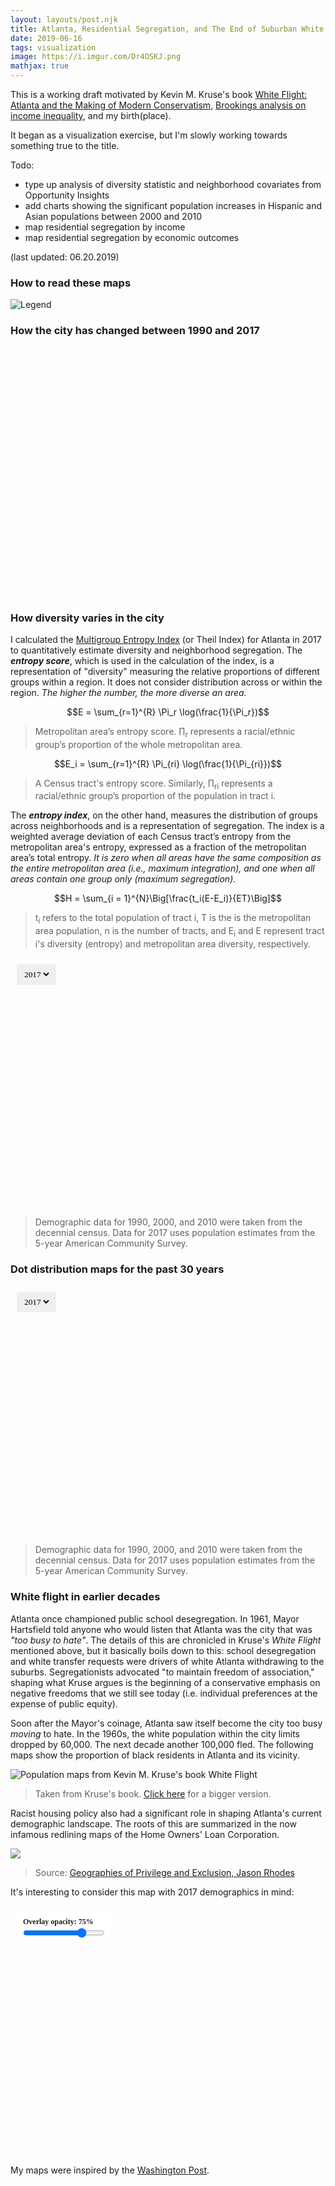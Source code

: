 ```yaml
---
layout: layouts/post.njk
title: Atlanta, Residential Segregation, and The End of Suburban White Flight?
date: 2019-06-16
tags: visualization
image: https://i.imgur.com/Dr4OSKJ.png
mathjax: true
---
```


<!-- Mapbox stuff -->
<script src='https://api.tiles.mapbox.com/mapbox-gl-js/v1.0.0/mapbox-gl.js'></script>
<link href='https://api.tiles.mapbox.com/mapbox-gl-js/v1.0.0/mapbox-gl.css' rel='stylesheet' />
<script src='https://api.mapbox.com/mapbox-gl-js/plugins/mapbox-gl-compare/v0.1.0/mapbox-gl-compare.js'></script>
<link rel='stylesheet' href='https://api.mapbox.com/mapbox-gl-js/plugins/mapbox-gl-compare/v0.1.0/mapbox-gl-compare.css' type='text/css' />

This is a working draft motivated by Kevin M. Kruse's book [White Flight: Atlanta and the Making of Modern Conservatism](https://press.princeton.edu/titles/8043.html), [Brookings analysis on income inequality](https://www.brookings.edu/research/city-and-metropolitan-income-inequality-data-reveal-ups-and-downs-through-2016/), and my birth(place).

It began as a visualization exercise, but I'm slowly working towards something true to the title.


Todo:
* type up analysis of diversity statistic and neighborhood covariates from Opportunity Insights
* add charts showing the significant population increases in Hispanic and Asian populations between 2000 and 2010
* map residential segregation by income
* map residential segregation by economic outcomes

(last updated: 06.20.2019)

### How to read these maps

![Legend](/img/dot_legend.png)

### How the city has changed between 1990 and 2017

<div style="position:relative; width:100%; height:400px;">
  <div id='before' style = "position:absolute; top:0; bottom:0; width:100%;"></div>
  <div id='after' style = "position:absolute; top:0; bottom:0; width:100%;"></div>
</div>

<script>
  mapboxgl.accessToken = 'pk.eyJ1IjoibnBiZWNrZXIiLCJhIjoiY2p1aTBub2I2MTVuejQzbWZxMXRkb2h2ZSJ9.aw6eHFpggwgWAFAbOKMP7Q';
  var beforeMap = new mapboxgl.Map({
    container: 'before',
    style: 'mapbox://styles/npbecker/cjx0ufv6191nh1cpc2z2e015q',
    center: [-84.3880, 33.7490], // starting position [lng, lat]
    zoom: 8.5 // starting zoom
  });

  var afterMap = new mapboxgl.Map({
    container: 'after',
    style: 'mapbox://styles/npbecker/cjx0u2s8o9lle1dpqpuwtiutp',
    center: [-84.3880, 33.7490], // starting position [lng, lat]
    zoom: 8.5 // starting zoom
  });

  var map = new mapboxgl.Compare(beforeMap, afterMap, {
  // Set this to enable comparing two maps by mouse movement:
  // mousemove: true
  });
</script>

### How diversity varies in the city

I calculated the [Multigroup Entropy Index](https://www2.census.gov/programs-surveys/demo/about/housing-patterns/multigroup_entropy.pdf) (or Theil Index) for Atlanta in 2017 to quantitatively estimate diversity and neighborhood segregation. The ***entropy score***, which is used in the calculation of the index, is a representation of "diversity" measuring the relative proportions of different groups within a region. It does not consider distribution across or within the region. *The higher the number, the more diverse an area.*

$$E = \sum_{r=1}^{R} \Pi_r \log(\frac{1}{\Pi_r})$$

> Metropolitan area’s entropy score. ∏<sub>r</sub> represents a racial/ethnic group’s proportion of the whole metropolitan area.

$$E_i = \sum_{r=1}^{R} \Pi_{ri} \log(\frac{1}{\Pi_{ri}})$$

> A Census tract's entropy score. Similarly, ∏<sub>ri</sub> represents a racial/ethnic group’s proportion of the population in tract i.

The ***entropy index***, on the other hand, measures the distribution of groups across neighborhoods and is a representation of segregation. The index is a weighted average deviation of each Census tract’s entropy from the metropolitan area's entropy, expressed as a fraction of the metropolitan area’s total entropy. *It is zero when all areas have the same composition as the entire metropolitan area (i.e., maximum integration), and one when all areas contain one group only (maximum segregation).*

$$H = \sum_{i = 1}^{N}\Big[\frac{t_i(E-E_i)}{ET}\Big]$$

>  t<sub>i</sub> refers to the total population of tract i, T is the is the metropolitan area population, n is
the number of tracts, and E<sub>i</sub> and E represent tract i's diversity (entropy) and metropolitan area
diversity, respectively.

 <!-- static map:
<img alt='static Mapbox map test' src='https://api.mapbox.com/styles/v1/npbecker/cjx0w4ro28y5x1dozr9cnor9o/static/-84.3880,33.7490,8.5/600x400@2x?access_token=pk.eyJ1IjoibnBiZWNrZXIiLCJhIjoiY2p1aTBub2I2MTVuejQzbWZxMXRkb2h2ZSJ9.aw6eHFpggwgWAFAbOKMP7Q'>
-->

<div style="position:relative; width:100%; height:400px;">
  <div id='diversity_map' style = "position:absolute; top:0; bottom:0; width:100%;"></div>
  <select id="diversityselector" style = "position:absolute; top:10px; left:10px; outline: none; font-family: inconsolata; border: 8px solid transparent">
    <option class="year1" value="2017-diversity">2017</option>
    <option class="year2" value="2010-diversity">2010</option>
    <option class="year3" value="2000-diversity">2000</option>
    <option class="year4" value="1990-diversity">1990</option>
  </select>
</div>

> Demographic data for 1990, 2000, and 2010 were taken from the decennial census. Data for 2017 uses population estimates from the 5-year American Community Survey.

<script>
  mapboxgl.accessToken = 'pk.eyJ1IjoibnBiZWNrZXIiLCJhIjoiY2p1aTBub2I2MTVuejQzbWZxMXRkb2h2ZSJ9.aw6eHFpggwgWAFAbOKMP7Q';
  var diversity_map = new mapboxgl.Map({
    container: 'diversity_map', // container id
    style: 'mapbox://styles/npbecker/cjx0w4ro28y5x1dozr9cnor9o', // stylesheet location
    center: [-84.3880, 33.7490], // starting position [lng, lat]
    zoom: 8.65 // starting zoom
  });

  diversity_map.addControl(new mapboxgl.FullscreenControl());

  const diversity_dropdown = document.getElementById('diversityselector');

  var previous_diversity;

  diversity_dropdown.addEventListener('change', (e) => {
    var clicked_year = e.target.value;
    console.log(clicked_year);
    e.preventDefault();
    e.stopPropagation();
    diversity_map.setLayoutProperty(clicked_year, 'visibility', 'visible');
    diversity_map.setLayoutProperty(previous_diversity, 'visibility', 'none');
    previous_diversity = clicked_year
  });
</script>

### Dot distribution maps for the past 30 years

<!-- I'm putting all the css in html tags because I don't know what I'm doing and I'm winging all of this shhhhh -->

<div style="position:relative; width:100%; height:400px;">
  <div id='map' style = "position:absolute; top:0; bottom:0; width:100%;"></div>
  <select id="yearselector" style = "position:absolute; top:10px; left:10px; outline: none; font-family: inconsolata; border: 8px solid transparent">
    <option class="year1" value="2017">2017</option>
    <option class="year2" value="2010">2010</option>
    <option class="year3" value="2000">2000</option>
    <option class="year4" value="1990">1990</option>
  </select>
</div>

> Demographic data for 1990, 2000, and 2010 were taken from the decennial census. Data for 2017 uses population estimates from the 5-year American Community Survey.

<script>
  mapboxgl.accessToken = 'pk.eyJ1IjoibnBiZWNrZXIiLCJhIjoiY2p1aTBub2I2MTVuejQzbWZxMXRkb2h2ZSJ9.aw6eHFpggwgWAFAbOKMP7Q';
  var map = new mapboxgl.Map({
    container: 'map', // container id
    style: 'mapbox://styles/npbecker/cjx0u2s8o9lle1dpqpuwtiutp', // stylesheet location
    center: [-84.3880, 33.7490], // starting position [lng, lat]
    zoom: 8.65 // starting zoom
  });

  map.addControl(new mapboxgl.FullscreenControl());

  const dropdown = document.getElementById('yearselector');

  var previous;
  window.onload=function()
  {
      previous = document.getElementById("yearselector").value;
      previous_diversity = document.getElementById("diversityselector").value;
  }

  dropdown.addEventListener('change', (e) => {
    var clicked_year = e.target.value;
    e.preventDefault();
    e.stopPropagation();
    map.setLayoutProperty(clicked_year, 'visibility', 'visible');
    map.setLayoutProperty(previous, 'visibility', 'none');
    previous = clicked_year
  });
</script>

### White flight in earlier decades

Atlanta once championed public school desegregation. In 1961, Mayor Hartsfield told anyone who would listen that Atlanta was the city that was *"too busy to hate"*. The details of this are chronicled in Kruse's *White Flight* mentioned above, but it basically boils down to this: school desegregation and white transfer requests were drivers of white Atlanta withdrawing to the suburbs. Segregationists advocated "to maintain freedom of association," shaping what Kruse argues is the beginning of a conservative emphasis on negative freedoms that we still see today (i.e. individual preferences at the expense of public equity).

Soon after the Mayor's coinage, Atlanta saw itself become the city too busy *moving* to hate. In the 1960s, the white population within the city limits dropped by 60,000. The next decade another 100,000 fled. The following maps show the proportion of black residents in Atlanta and its vicinity.
<!-- Todo: population maps, p5 of white flight details tens of thousands of whites leaving the city in the 60s and 70s. -->

![Population maps from Kevin M. Kruse's book White Flight](/img/kruse_population.jpg)

> Taken from Kruse's book. [Click here](https://i.imgur.com/LzuUF7t.png) for a bigger  version.

Racist housing policy also had a significant role in shaping Atlanta's current demographic landscape. The roots of this are summarized in the now infamous redlining maps of the Home Owners' Loan Corporation.

![](/img/redlining.jpg)

> Source: [Geographies of Privilege and Exclusion, Jason Rhodes](https://www.atlantastudies.org/2017/09/07/jason-rhodes-geographies-of-privilege-and-exclusion-the-1938-home-owners-loan-corporation-residential-security-map-of-atlanta/)

It's interesting to consider this map with 2017 demographics in mind:

<style>
  .map-overlay {
  	font: bold 12px/20px 'inconsolata';
  	position: absolute;
  	width: 30%;
  	top: 0;
  	left: 0;
  	padding: 10px;
  }

  .map-overlay .map-overlay-inner {
  	background-color: #fff;
  	border-radius: 3px;
  	padding: 5px 10px 5px 10px;
  	margin-bottom: 10px;
  }

  .map-overlay label {
  	display: block;
  	margin: 0 0 0px;
  }

  .map-overlay input {
  	background-color: transparent;
  	display: inline-block;
  	width: 100%;
  	position: relative;
  	margin: 0;
  	cursor: ew-resize;
  }
</style>

<div style="position:relative; width:100%; height:400px;">
  <div id='overlay_map' style = "position:absolute; top:0; bottom:0; width:100%;"></div>
  <div class='map-overlay top'>
    <div class='map-overlay-inner'>
      <label>Overlay opacity: <span id='slider-value'>75%</span></label>
      <input id='slider' type='range' min='0' max='100' step='0' value='75' />
    </div>
  </div>
</div>

<script>
  mapboxgl.accessToken = 'pk.eyJ1IjoibnBiZWNrZXIiLCJhIjoiY2p1aTBub2I2MTVuejQzbWZxMXRkb2h2ZSJ9.aw6eHFpggwgWAFAbOKMP7Q';
  var overlay_map = new mapboxgl.Map({
    container: 'overlay_map', // container id
    style: 'mapbox://styles/npbecker/cjx0u2s8o9lle1dpqpuwtiutp', // stylesheet location
    center: [-84.3730, 33.7720], // starting position [lng, lat]
    zoom: 10.0 // starting zoom
  });

  y2 = 33.852824;
  y1 = 33.689320;
  x1 = -84.487325;
  x2 = -84.250155;

  overlay_map.on('load', function() {
      overlay_map.addSource("HOLC-map", {
          "type": "image",
          "url": "https://i.imgur.com/ovuvNJi.png",
          "coordinates": [
              [x1, y2],
              [x2, y2],
              [x2, y1],
              [x1, y1]
          ]
      });

      overlay_map.addLayer({
          "id": "overlay",
          "source": "HOLC-map",
          "type": "raster"
      }, "road-label");

      overlay_map.setPaintProperty('overlay', 'raster-opacity', parseInt(75, 10) / 100);

      slider.addEventListener('input', function(e) {
      // Adjust the layers opacity. layer here is arbitrary - this could
      // be another layer name found in your style or a custom layer
      // added on the fly using `addSource`.
      overlay_map.setPaintProperty('overlay', 'raster-opacity', parseInt(e.target.value, 10) / 100);

      // Value indicator
      sliderValue.textContent = e.target.value + '%';
      });

  });

  overlay_map.addControl(new mapboxgl.FullscreenControl());

  var slider = document.getElementById('slider');
  var sliderValue = document.getElementById('slider-value');

</script>

My maps were inspired by the [Washington Post](https://www.washingtonpost.com/graphics/2018/national/segregation-us-cities/).
